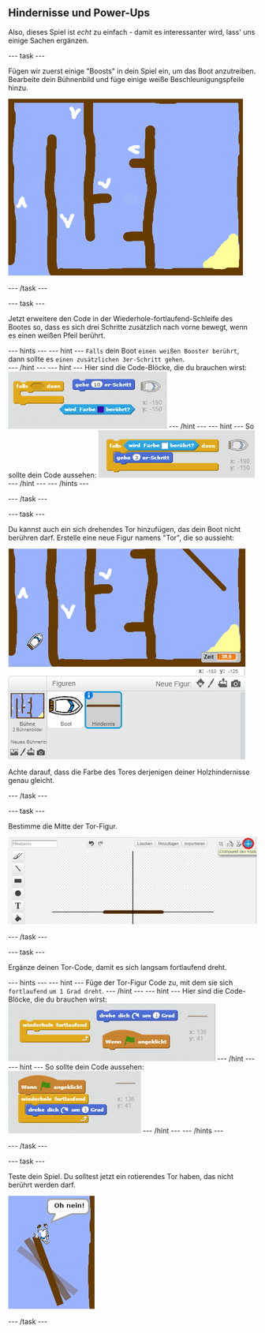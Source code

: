 ## Hindernisse und Power-Ups

Also, dieses Spiel ist *echt* zu einfach - damit es interessanter wird, lass' uns einige Sachen ergänzen.

--- task ---

Fügen wir zuerst einige "Boosts" in dein Spiel ein, um das Boot anzutreiben. Bearbeite dein Bühnenbild und füge einige weiße Beschleunigungspfeile hinzu.

![screenshot](images/boat-boost.png)

--- /task ---

--- task ---

Jetzt erweitere den Code in der Wiederhole-fortlaufend-Schleife des Bootes so, dass es sich drei Schritte zusätzlich nach vorne bewegt, wenn es einen weißen Pfeil berührt.

--- hints --- --- hint --- `Falls` dein Boot `einen weißen Booster berührt`, dann sollte es `einen zusätzlichen 3er-Schritt gehen`.  
--- /hint --- --- hint --- Hier sind die Code-Blöcke, die du brauchen wirst: ![screenshot](images/boat-boost-blocks.png) --- /hint --- --- hint --- So sollte dein Code aussehen: ![screenshot](images/boat-boost-code.png) --- /hint --- --- /hints ---

--- /task ---

--- task ---

Du kannst auch ein sich drehendes Tor hinzufügen, das dein Boot nicht berühren darf. Erstelle eine neue Figur namens "Tor", die so aussieht:

![screenshot](images/boat-gate.png)

Achte darauf, dass die Farbe des Tores derjenigen deiner Holzhindernisse genau gleicht.

--- /task ---

--- task ---

Bestimme die Mitte der Tor-Figur.

![screenshot](images/boat-center.png)

--- /task ---

--- task ---

Ergänze deinen Tor-Code, damit es sich langsam fortlaufend dreht.

--- hints --- --- hint --- Füge der Tor-Figur Code zu, mit dem sie sich `fortlaufend` `um 1 Grad dreht`. --- /hint --- --- hint --- Hier sind die Code-Blöcke, die du brauchen wirst: ![screenshot](images/boat-spin-blocks.png) --- /hint --- --- hint --- So sollte dein Code aussehen: ![screenshot](images/boat-spin-code.png) --- /hint --- --- /hints ---

--- /task ---

--- task ---

Teste dein Spiel. Du solltest jetzt ein rotierendes Tor haben, das nicht berührt werden darf.

![screenshot](images/boat-gate-test.png)

--- /task ---